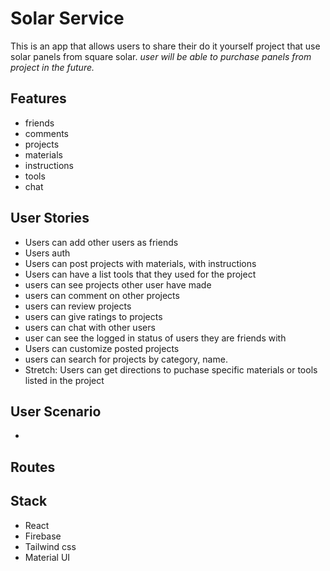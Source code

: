 # Solar Service 

This is an app that allows users to share their do it yourself project that use solar panels from square solar. *user will be able to purchase panels from project in the future.* 

## Features
* friends
* comments
* projects
* materials
* instructions
* tools
* chat

## User Stories
* Users can add other users as friends
* Users auth
* Users can post projects with materials, with instructions
* Users can have a list tools that they used for the project
* users can see projects other user have made
* users can comment on other projects
* users can review projects
* users can give ratings to projects
* users can chat with other users
* user can see the logged in status of users they are friends with
* Users can customize posted projects
* users can search for projects by category, name.
* Stretch: Users can get directions to puchase specific materials or tools listed in the project 

## User Scenario
* 

## Routes

## Stack
* React
* Firebase
* Tailwind css
* Material UI
